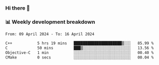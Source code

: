 ### Hi there 👋

### 📊 Weekly development breakdown
<!--START_SECTION:waka-->

```txt
From: 09 April 2024 - To: 16 April 2024

C++           5 hrs 19 mins   █████████████████████▒░░░   85.99 %
C             50 mins         ███▒░░░░░░░░░░░░░░░░░░░░░   13.56 %
Objective-C   1 min           ░░░░░░░░░░░░░░░░░░░░░░░░░   00.40 %
CMake         0 secs          ░░░░░░░░░░░░░░░░░░░░░░░░░   00.04 %
```

<!--END_SECTION:waka-->
